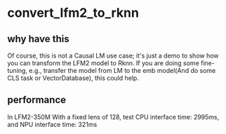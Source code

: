# convert_lfm2_to_rknn

## why have this
Of course, this is not a Causal LM use case; it's just a demo to show how you can transform the LFM2 model to Rknn. If you are doing some fine-tuning, e.g., transfer the model from LM to the emb model(And do some CLS task or VectorDatabase), this could help.

## performance
In LFM2-350M
With a fixed lens of 128, test CPU interface time: 2995ms, and NPU interface time: 321ms
